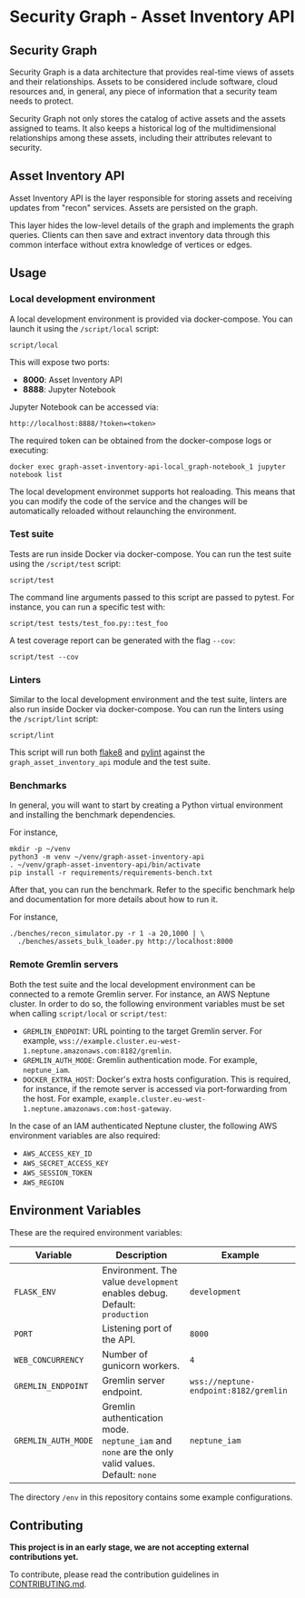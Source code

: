 # Security Graph - Asset Inventory API

## Security Graph

Security Graph is a data architecture that provides real-time views of assets
and their relationships. Assets to be considered include software, cloud
resources and, in general, any piece of information that a security team needs
to protect.

Security Graph not only stores the catalog of active assets and the assets
assigned to teams. It also keeps a historical log of the multidimensional
relationships among these assets, including their attributes relevant to
security.

## Asset Inventory API

Asset Inventory API is the layer responsible for storing assets and receiving
updates from "recon" services. Assets are persisted on the graph.

This layer hides the low-level details of the graph and implements the graph
queries. Clients can then save and extract inventory data through this common
interface without extra knowledge of vertices or edges.

## Usage

### Local development environment

A local development environment is provided via docker-compose. You can launch
it using the `/script/local` script:

```
script/local
```

This will expose two ports:

- **8000**: Asset Inventory API
- **8888**: Jupyter Notebook

Jupyter Notebook can be accessed via:

```
http://localhost:8888/?token=<token>
```

The required token can be obtained from the docker-compose logs or executing:

```
docker exec graph-asset-inventory-api-local_graph-notebook_1 jupyter notebook list
```

The local development environmet supports hot realoading. This means that you
can modify the code of the service and the changes will be automatically
reloaded without relaunching the environment.

### Test suite

Tests are run inside Docker via docker-compose. You can run the test suite
using the `/script/test` script:

```
script/test
```

The command line arguments passed to this script are passed to pytest. For
instance, you can run a specific test with:

```
script/test tests/test_foo.py::test_foo
```

A test coverage report can be generated with the flag `--cov`:

```
script/test --cov
```

### Linters

Similar to the local development environment and the test suite, linters are
also run inside Docker via docker-compose. You can run the linters using the
`/script/lint` script:

```
script/lint
```

This script will run both [flake8] and [pylint] against the
`graph_asset_inventory_api` module and the test suite.

### Benchmarks

In general, you will want to start by creating a Python virtual environment and
installing the benchmark dependencies.

For instance,

```
mkdir -p ~/venv
python3 -m venv ~/venv/graph-asset-inventory-api
. ~/venv/graph-asset-inventory-api/bin/activate
pip install -r requirements/requirements-bench.txt
```

After that, you can run the benchmark. Refer to the specific benchmark help and
documentation for more details about how to run it.

For instance,

```
./benches/recon_simulator.py -r 1 -a 20,1000 | \
  ./benches/assets_bulk_loader.py http://localhost:8000
```

### Remote Gremlin servers

Both the test suite and the local development environment can be connected to a
remote Gremlin server. For instance, an AWS Neptune cluster. In order to do so,
the following environment variables must be set when calling `script/local` or
`script/test`:

- `GREMLIN_ENDPOINT`: URL pointing to the target Gremlin server. For example,
  `wss://example.cluster.eu-west-1.neptune.amazonaws.com:8182/gremlin`.
- `GREMLIN_AUTH_MODE`: Gremlin authentication mode. For example, `neptune_iam`.
- `DOCKER_EXTRA_HOST`: Docker's extra hosts configuration. This is required,
  for instance, if the remote server is accessed via port-forwarding from the
  host. For example,
  `example.cluster.eu-west-1.neptune.amazonaws.com:host-gateway`.

In the case of an IAM authenticated Neptune cluster, the following AWS
environment variables are also required:

- `AWS_ACCESS_KEY_ID`
- `AWS_SECRET_ACCESS_KEY`
- `AWS_SESSION_TOKEN`
- `AWS_REGION`

## Environment Variables

These are the required environment variables:

| Variable | Description | Example |
| --- | --- | --- |
| `FLASK_ENV` | Environment. The value `development` enables debug. Default: `production` | `development` |
| `PORT` | Listening port of the API. | `8000` |
| `WEB_CONCURRENCY` | Number of gunicorn workers. | `4` |
| `GREMLIN_ENDPOINT` | Gremlin server endpoint. | `wss://neptune-endpoint:8182/gremlin` |
| `GREMLIN_AUTH_MODE` | Gremlin authentication mode. `neptune_iam` and `none` are the only valid values. Default: `none` | `neptune_iam` |

The directory `/env` in this repository contains some example configurations.

## Contributing

**This project is in an early stage, we are not accepting external
contributions yet.**

To contribute, please read the contribution guidelines in [CONTRIBUTING.md].


[CONTRIBUTING.md]: CONTRIBUTING.md
[flake8]: https://flake8.pycqa.org/
[pylint]: https://pylint.pycqa.org/
